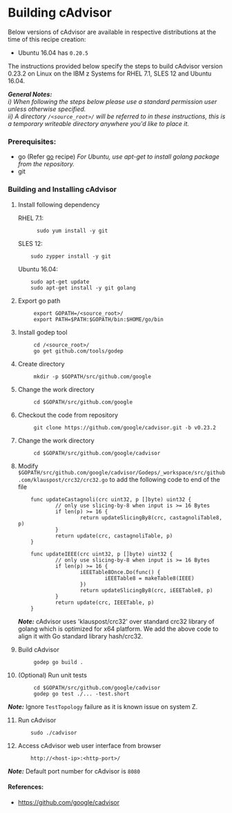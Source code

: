 <!---PACKAGE:cAdvisor--->
<!---DISTRO:SLES 12:0.23.2--->
<!---DISTRO:RHEL 7.1:0.23.2--->
<!---DISTRO:Ubuntu 16.x:0.23.2--->

# Building cAdvisor

Below versions of cAdvisor are available in respective distributions at the time of this recipe creation:

*    Ubuntu 16.04 has `0.20.5`

The instructions provided below specify the steps to build cAdvisor version 0.23.2 on Linux on the IBM z Systems for RHEL 7.1, SLES 12 and Ubuntu 16.04.

_**General Notes:**_   
_i) When following the steps below please use a standard permission user unless otherwise specified._     
_ii) A directory `/<source_root>/` will be referred to in these instructions, this is a temporary writeable directory anywhere you'd like to place it._

### Prerequisites:
* go (Refer [go](https://github.com/linux-on-ibm-z/docs/wiki/Building-Go) recipe)  _For Ubuntu, use apt-get to install golang package from the repository._
* git


### Building and Installing cAdvisor

1. Install following dependency

   RHEL 7.1: 
   ```
         sudo yum install -y git
    ```
  
   SLES 12:
    ```
        sudo zypper install -y git 
    ```
	
	Ubuntu 16.04:
    ```
		sudo apt-get update
		sudo apt-get install -y git golang 
    ```
	
2. Export go path
 
   ```
        export GOPATH=/<source_root>/ 
        export PATH=$PATH:$GOPATH/bin:$HOME/go/bin

   ```
3. Install godep tool 
    ```
         cd /<source_root>/
         go get github.com/tools/godep
    ```

4. Create directory 
    ```
         mkdir -p $GOPATH/src/github.com/google
    ```

5. Change the work directory
    ```
         cd $GOPATH/src/github.com/google
    ```

6. Checkout the code from repository
    ```
         git clone https://github.com/google/cadvisor.git -b v0.23.2
    ```

7. Change the work directory
    ```  
         cd $GOPATH/src/github.com/google/cadvisor
    ```
8. Modify `$GOPATH/src/github.com/google/cadvisor/Godeps/_workspace/src/github.com/klauspost/crc32/crc32.go` to add the following code to end of the file
 
	```
		func updateCastagnoli(crc uint32, p []byte) uint32 {
				// only use slicing-by-8 when input is >= 16 Bytes
				if len(p) >= 16 {
						return updateSlicingBy8(crc, castagnoliTable8, p)
				}
				return update(crc, castagnoliTable, p)
		}

		func updateIEEE(crc uint32, p []byte) uint32 {
				// only use slicing-by-8 when input is >= 16 Bytes
				if len(p) >= 16 {
						iEEETable8Once.Do(func() {
								iEEETable8 = makeTable8(IEEE)
						})
						return updateSlicingBy8(crc, iEEETable8, p)
				}
				return update(crc, IEEETable, p)
		}
	```
	
	_**Note:**_ 
    cAdvisor uses 'klauspost/crc32' over standard crc32 library of golang which is optimized for x64 platform. We add the above code to align it with Go standard library hash/crc32.
	
9. Build cAdvisor
    ```
         godep go build .
    ```

10. (Optional) Run unit tests
    ```
         cd $GOPATH/src/github.com/google/cadvisor 
         godep go test ./... -test.short
    
    ```

   _**Note:**_ 
    Ignore `TestTopology` failure as it is known issue on system Z.


11. Run cAdvisor
    ```
        sudo ./cadvisor
    ```
	
12. Access cAdvisor web user interface from browser
    ```
        http://<host-ip>:<http-port>/
    ```

  _**Note:**_ 
    Default port number for cAdvisor is `8080`

	
#### References:
* https://github.com/google/cadvisor